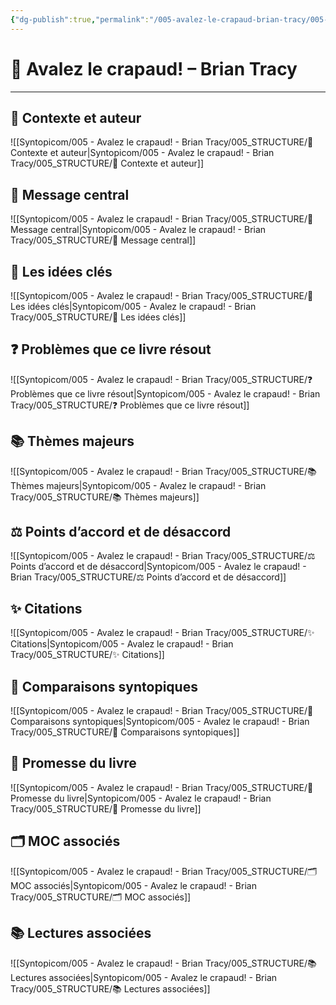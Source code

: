 ```yaml
---
{"dg-publish":true,"permalink":"/005-avalez-le-crapaud-brian-tracy/005-avalez-le-crapaud-brian-tracy/","noteIcon":""}
---
```


# 📘 Avalez le crapaud! – Brian Tracy

---

## 👤 Contexte et auteur

![[Syntopicom/005 - Avalez le crapaud! - Brian Tracy/005_STRUCTURE/👤 Contexte et auteur\|Syntopicom/005 - Avalez le crapaud! - Brian Tracy/005_STRUCTURE/👤 Contexte et auteur]]

## 🎯 Message central

![[Syntopicom/005 - Avalez le crapaud! - Brian Tracy/005_STRUCTURE/🎯 Message central\|Syntopicom/005 - Avalez le crapaud! - Brian Tracy/005_STRUCTURE/🎯 Message central]]

## 🧩 Les idées clés

![[Syntopicom/005 - Avalez le crapaud! - Brian Tracy/005_STRUCTURE/🧩 Les idées clés\|Syntopicom/005 - Avalez le crapaud! - Brian Tracy/005_STRUCTURE/🧩 Les idées clés]]

## ❓ Problèmes que ce livre résout

![[Syntopicom/005 - Avalez le crapaud! - Brian Tracy/005_STRUCTURE/❓ Problèmes que ce livre résout\|Syntopicom/005 - Avalez le crapaud! - Brian Tracy/005_STRUCTURE/❓ Problèmes que ce livre résout]]

## 📚 Thèmes majeurs

![[Syntopicom/005 - Avalez le crapaud! - Brian Tracy/005_STRUCTURE/📚 Thèmes majeurs\|Syntopicom/005 - Avalez le crapaud! - Brian Tracy/005_STRUCTURE/📚 Thèmes majeurs]]

## ⚖️ Points d’accord et de désaccord

![[Syntopicom/005 - Avalez le crapaud! - Brian Tracy/005_STRUCTURE/⚖️ Points d’accord et de désaccord\|Syntopicom/005 - Avalez le crapaud! - Brian Tracy/005_STRUCTURE/⚖️ Points d’accord et de désaccord]]

## ✨ Citations

![[Syntopicom/005 - Avalez le crapaud! - Brian Tracy/005_STRUCTURE/✨ Citations\|Syntopicom/005 - Avalez le crapaud! - Brian Tracy/005_STRUCTURE/✨ Citations]]

## 🔗 Comparaisons syntopiques

![[Syntopicom/005 - Avalez le crapaud! - Brian Tracy/005_STRUCTURE/🔗 Comparaisons syntopiques\|Syntopicom/005 - Avalez le crapaud! - Brian Tracy/005_STRUCTURE/🔗 Comparaisons syntopiques]]

## 🔮 Promesse du livre

![[Syntopicom/005 - Avalez le crapaud! - Brian Tracy/005_STRUCTURE/🔮 Promesse du livre\|Syntopicom/005 - Avalez le crapaud! - Brian Tracy/005_STRUCTURE/🔮 Promesse du livre]]

## 🗂️ MOC associés

![[Syntopicom/005 - Avalez le crapaud! - Brian Tracy/005_STRUCTURE/🗂️ MOC associés\|Syntopicom/005 - Avalez le crapaud! - Brian Tracy/005_STRUCTURE/🗂️ MOC associés]]

## 📚 Lectures associées

![[Syntopicom/005 - Avalez le crapaud! - Brian Tracy/005_STRUCTURE/📚 Lectures associées\|Syntopicom/005 - Avalez le crapaud! - Brian Tracy/005_STRUCTURE/📚 Lectures associées]]